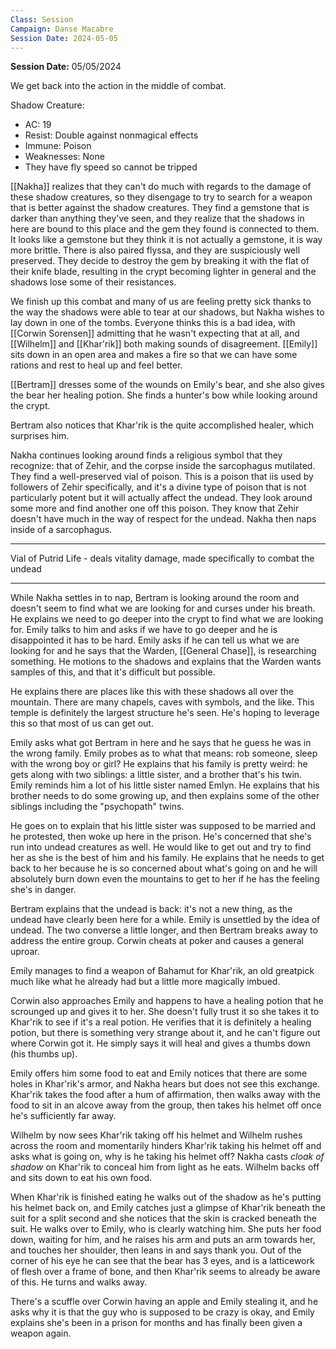 ```yaml
---
Class: Session
Campaign: Danse Macabre
Session Date: 2024-05-05
---
```

**Session Date:** 05/05/2024

We get back into the action in the middle of combat.

Shadow Creature:
- AC: 19
- Resist: Double against nonmagical effects
- Immune: Poison
- Weaknesses: None
- They have fly speed so cannot be tripped

[[Nakha]] realizes that they can't do much with regards to the damage of these shadow creatures, so they disengage to try to search for a weapon that is better against the shadow creatures. They find a gemstone that is darker than anything they've seen, and they realize that the shadows in here are bound to this place and the gem they found is connected to them. It looks like a gemstone but they think it is not actually a gemstone, it is way more brittle. There is also paired flyssa, and they are suspiciously well preserved. They decide to destroy the gem by breaking it with the flat of their knife blade, resulting in the crypt becoming lighter in general and the shadows lose some of their resistances.

We finish up this combat and many of us are feeling pretty sick thanks to the way the shadows were able to tear at our shadows, but Nakha wishes to lay down in one of the tombs. Everyone thinks this is a bad idea, with [[Corwin Sorensen]] admitting that he wasn't expecting that at all, and [[Wilhelm]] and [[Khar'rik]] both making sounds of disagreement. [[Emily]] sits down in an open area and makes a fire so that we can have some rations and rest to heal up and feel better.

[[Bertram]] dresses some of the wounds on Emily's bear, and she also gives the bear her healing potion. She finds a hunter's bow while looking around the crypt.

Bertram also notices that Khar'rik is the quite accomplished healer, which surprises him.

Nakha continues looking around finds a religious symbol that they recognize: that of Zehir, and the corpse inside the sarcophagus mutilated. They find a well-preserved vial of poison. This is a poison that iis used by followers of Zehir specifically, and it's a divine type of poison that is not particularly potent but it will actually affect the undead. They look around some more and find another one off this poison. They know that Zehir doesn't have much in the way of respect for the undead. Nakha then naps inside of a sarcophagus.

---

Vial of Putrid Life - deals vitality damage, made specifically to combat the undead

---

While Nakha settles in to nap, Bertram is looking around the room and doesn't seem to find what we are looking for and curses under his breath. He explains we need to go deeper into the crypt to find what we are looking for. Emily talks to him and asks if we have to go deeper and he is disappointed it has to be hard. Emily asks if he can tell us what we are looking for and he says that the Warden, [[General Chase]], is researching something. He motions to the shadows and explains that the Warden wants samples of this, and that it's difficult but possible.

He explains there are places like this with these shadows all over the mountain. There are many chapels, caves with symbols, and the like. This temple is definitely the largest structure he's seen. He's hoping to leverage this so that most of us can get out.

Emily asks what got Bertram in here and he says that he guess he was in the wrong family. Emily probes as to what that means: rob someone, sleep with the wrong boy or girl? He explains that his family is pretty weird: he gets along with two siblings: a little sister, and a brother that's his twin. Emily reminds him a lot of his little sister named Emlyn. He explains that his brother needs to do some growing up, and then explains some of the other siblings including the "psychopath" twins. 

He goes on to explain that his little sister was supposed to be married and he protested, then woke up here in the prison. He's concerned that she's run into undead creatures as well. He would like to get out and try to find her as she is the best of him and his family. He explains that he needs to get back to her because he is so concerned about what's going on and he will absolutely burn down even the mountains to get to her if he has the feeling she's in danger.

Bertram explains that the undead is back: it's not a new thing, as the undead have clearly been here for a while. Emily is unsettled by the idea of undead. The two converse a little longer, and then Bertram breaks away to address the entire group. Corwin cheats at poker and causes a general uproar.

Emily manages to find a weapon of Bahamut for Khar'rik, an old greatpick much like what he already had but a little more magically imbued.

Corwin also approaches Emily and happens to have a  healing potion that he scrounged up and gives it to her. She doesn't fully trust it so she takes it to Khar'rik to see if it's a real potion. He verifies that it is definitely a healing potion, but there is something very strange about it, and he can't figure out where Corwin got it. He simply says it will heal and gives a thumbs down (his thumbs up).

Emily offers him some food to eat and Emily notices that there are some holes in Khar'rik's armor, and Nakha hears but does not see this exchange. Khar'rik takes the food after a hum of affirmation, then walks away with the food to sit in an alcove away from the group, then takes his helmet off once he's sufficiently far away. 

Wilhelm by now sees Khar'rik taking off his helmet and Wilhelm rushes across the room and momentarily hinders Khar'rik taking his helmet off and asks what is going on, why is he taking his helmet off? Nakha casts *cloak of shadow* on Khar'rik to conceal him from light as he eats. Wilhelm backs off and sits down to eat his own food.

When Khar'rik is finished eating he walks out of the shadow as he's putting his helmet back on, and Emily catches just a glimpse of Khar'rik beneath the suit for a split second and she notices that the skin is cracked beneath the suit. He walks over to Emily, who is clearly watching him. She puts her food down, waiting for him, and he raises his arm and puts an arm towards her, and touches her shoulder, then leans in and says thank you. Out of the corner of his eye he can see that the bear has 3 eyes, and is a latticework of flesh over a frame of bone, and then Khar'rik seems to already be aware of this. He turns and walks away.

There's a scuffle over Corwin having an apple and Emily stealing it, and he asks why it is that the guy who is supposed to be crazy is okay, and Emily explains she's been in a prison for months and has finally been given a weapon again.